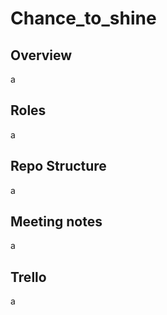 Chance_to_shine
=========================================================


Overview
-------------------------
a

Roles
-------------------------
a

Repo Structure
-------------------------
a

Meeting notes
-------------------------
a

Trello 
-------------------------
a
